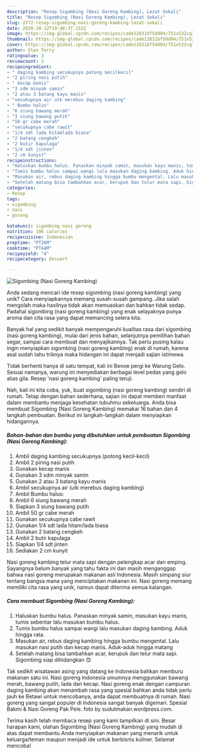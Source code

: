 ```yaml
---
description: "Resep Sigombing (Nasi Goreng Kambing), Lezat Sekali"
title: "Resep Sigombing (Nasi Goreng Kambing), Lezat Sekali"
slug: 2772-resep-sigombing-nasi-goreng-kambing-lezat-sekali
date: 2020-10-12T19:48:37.152Z
image: https://img-global.cpcdn.com/recipes/cade12631bf5dd04/751x532cq70/sigombing-nasi-goreng-kambing-foto-resep-utama.jpg
thumbnail: https://img-global.cpcdn.com/recipes/cade12631bf5dd04/751x532cq70/sigombing-nasi-goreng-kambing-foto-resep-utama.jpg
cover: https://img-global.cpcdn.com/recipes/cade12631bf5dd04/751x532cq70/sigombing-nasi-goreng-kambing-foto-resep-utama.jpg
author: Glen Terry
ratingvalue: 3
reviewcount: 3
recipeingredient:
- " daging kambing secukupnya potong kecilkecil"
- "2 piring nasi putih"
- " kecap manis"
- "3 sdm minyak samin"
- "2 atau 3 batang kayu manis"
- "secukupnya air utk merebus daging kambing"
- " Bumbu halus"
- "6 siung bawang merah"
- "3 siung bawang putih"
- "50 gr cabe merah"
- "secukupnya cabe rawit"
- "1/4 sdt lada hitamlada biasa"
- "2 batang cengkeh"
- "2 butir kapulaga"
- "1/4 sdt jinten"
- "2 cm kunyit"
recipeinstructions:
- "Haluskan bumbu halus. Panaskan minyak samin, masukan kayu manis, tumis sebentar lalu masukan bumbu halus."
- "Tumis bumbu halus sampai wangi lalu masukan daging kambing. Aduk hingga rata."
- "Masukan air, rebus daging kambing hingga bumbu mengental. Lalu masukan nasi putih dan kecap manis. Aduk-aduk hingga matang"
- "Setelah matang bisa tambahkan acar, kerupuk dan telur mata sapi. Sigombing siap dihidangkan 😊"
categories:
- Resep
tags:
- sigombing
- nasi
- goreng

katakunci: sigombing nasi goreng 
nutrition: 106 calories
recipecuisine: Indonesian
preptime: "PT26M"
cooktime: "PT44M"
recipeyield: "4"
recipecategory: Dessert

---
```



![Sigombing (Nasi Goreng Kambing)](https://img-global.cpcdn.com/recipes/cade12631bf5dd04/751x532cq70/sigombing-nasi-goreng-kambing-foto-resep-utama.jpg)

Anda sedang mencari ide resep sigombing (nasi goreng kambing) yang unik? Cara menyiapkannya memang susah-susah gampang. Jika salah mengolah maka hasilnya tidak akan memuaskan dan bahkan tidak sedap. Padahal sigombing (nasi goreng kambing) yang enak selayaknya punya aroma dan cita rasa yang dapat memancing selera kita.

Banyak hal yang sedikit banyak mempengaruhi kualitas rasa dari sigombing (nasi goreng kambing), mulai dari jenis bahan, selanjutnya pemilihan bahan segar, sampai cara membuat dan menyajikannya. Tak perlu pusing kalau ingin menyiapkan sigombing (nasi goreng kambing) enak di rumah, karena asal sudah tahu triknya maka hidangan ini dapat menjadi sajian istimewa.

Tidak berhenti hanya di satu tempat, kali ini Benoe pergi ke Warung Gelo. Sesuai namanya, warung ini menyediakan berbagai level pedas yang gelo alias gila. Resep &#39;nasi goreng kambing&#39; paling teruji.


Nah, kali ini kita coba, yuk, buat sigombing (nasi goreng kambing) sendiri di rumah. Tetap dengan bahan sederhana, sajian ini dapat memberi manfaat dalam membantu menjaga kesehatan tubuhmu sekeluarga. Anda bisa membuat Sigombing (Nasi Goreng Kambing) memakai 16 bahan dan 4 langkah pembuatan. Berikut ini langkah-langkah dalam menyiapkan hidangannya.

<!--inarticleads1-->

##### Bahan-bahan dan bumbu yang dibutuhkan untuk pembuatan Sigombing (Nasi Goreng Kambing):

1. Ambil  daging kambing secukupnya (potong kecil-kecil)
1. Ambil 2 piring nasi putih
1. Gunakan  kecap manis
1. Gunakan 3 sdm minyak samin
1. Gunakan 2 atau 3 batang kayu manis
1. Ambil secukupnya air (utk merebus daging kambing)
1. Ambil  Bumbu halus:
1. Ambil 6 siung bawang merah
1. Siapkan 3 siung bawang putih
1. Ambil 50 gr cabe merah
1. Gunakan secukupnya cabe rawit
1. Gunakan 1/4 sdt lada hitam/lada biasa
1. Gunakan 2 batang cengkeh
1. Ambil 2 butir kapulaga
1. Siapkan 1/4 sdt jinten
1. Sediakan 2 cm kunyit


Nasi goreng kambing telur mata sapi dengan pelengkap acar dan emping. Sayangnya belum banyak yang tahu fakta ini dan masih menganggap bahwa nasi goreng merupakan makanan asli Indonesia. Masih simpang siur tentang bangsa mana yang menciptakan makanan ini. Nasi goreng memang memiliki cita rasa yang unik, namun dapat diterima semua kalangan. 

<!--inarticleads2-->

##### Cara membuat Sigombing (Nasi Goreng Kambing):

1. Haluskan bumbu halus. Panaskan minyak samin, masukan kayu manis, tumis sebentar lalu masukan bumbu halus.
1. Tumis bumbu halus sampai wangi lalu masukan daging kambing. Aduk hingga rata.
1. Masukan air, rebus daging kambing hingga bumbu mengental. Lalu masukan nasi putih dan kecap manis. Aduk-aduk hingga matang
1. Setelah matang bisa tambahkan acar, kerupuk dan telur mata sapi. Sigombing siap dihidangkan 😊


Tak sedikit wisatawan asing yang datang ke Indonesia bahkan memburu makanan satu ini. Nasi goreng Indonesia umumnya menggunakan bawang merah, bawang putih, lada dan kecap. Nasi goreng enak dengan campuran daging kambing akan menambah rasa yang spesial bahkan anda tidak perlu jauh ke Betawi untuk mencobanya, anda dapat membuatnya di rumah. Nasi goreng yang sangat populer di Indonesia sangat banyak digemari. Spesial Bakmi &amp; Nasi Goreng Pak Pele. foto by sudutmakan.wordpress.com. 

Terima kasih telah membaca resep yang kami tampilkan di sini. Besar harapan kami, olahan Sigombing (Nasi Goreng Kambing) yang mudah di atas dapat membantu Anda menyiapkan makanan yang menarik untuk keluarga/teman maupun menjadi ide untuk berbisnis kuliner. Selamat mencoba!
